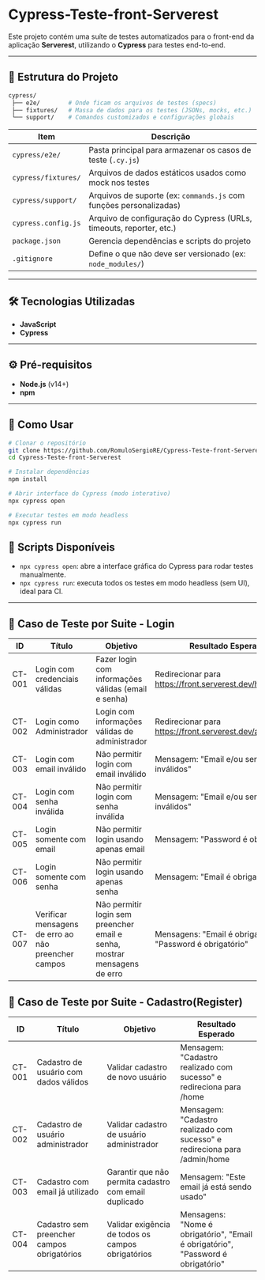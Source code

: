 # Cypress-Teste-front-Serverest

Este projeto contém uma suíte de testes automatizados para o front-end da aplicação **Serverest**, utilizando o **Cypress** para testes end-to-end.

---

## 📂 Estrutura do Projeto

```bash
cypress/
 ├── e2e/        # Onde ficam os arquivos de testes (specs)
 ├── fixtures/   # Massa de dados para os testes (JSONs, mocks, etc.)
 └── support/    # Comandos customizados e configurações globais
```

| Item                | Descrição                                                                 |
|---------------------|---------------------------------------------------------------------------|
| `cypress/e2e/`      | Pasta principal para armazenar os casos de teste (`.cy.js`)   |
| `cypress/fixtures/` | Arquivos de dados estáticos usados como mock nos testes                   |
| `cypress/support/`  | Arquivos de suporte (ex: `commands.js` com funções personalizadas)        |
| `cypress.config.js` | Arquivo de configuração do Cypress (URLs, timeouts, reporter, etc.)       |
| `package.json`      | Gerencia dependências e scripts do projeto                                |
| `.gitignore`        | Define o que não deve ser versionado (ex: `node_modules/`)                |

---

## 🛠️ Tecnologias Utilizadas

- **JavaScript**
- **Cypress**

---

## ⚙️ Pré-requisitos

- **Node.js** (v14+)
- **npm**

---

## 🚀 Como Usar

```bash
# Clonar o repositório
git clone https://github.com/RomuloSergioRE/Cypress-Teste-front-Serverest.git
cd Cypress-Teste-front-Serverest

# Instalar dependências
npm install

# Abrir interface do Cypress (modo interativo)
npx cypress open

# Executar testes em modo headless
npx cypress run
```

## 📜 Scripts Disponíveis

- `npx cypress open`: abre a interface gráfica do Cypress para rodar testes manualmente.  
- `npx cypress run`: executa todos os testes em modo headless (sem UI), ideal para CI.  

---

## 🧪 Caso de Teste por Suite - Login

| ID     | Título                                     | Objetivo                                                                | Resultado Esperado                                           |
|--------|--------------------------------------------|-------------------------------------------------------------------------|-------------------------------------------------------------|
| CT-001 | Login com credenciais válidas              | Fazer login com informações válidas (email e senha)                     | Redirecionar para https://front.serverest.dev/home        |
| CT-002 | Login como Administrador                   | Login com informações válidas de administrador                          | Redirecionar para https://front.serverest.dev/admin/home  |
| CT-003 | Login com email inválido                   | Não permitir login com email inválido                                   | Mensagem: "Email e/ou senha inválidos"                      |
| CT-004 | Login com senha inválida                   | Não permitir login com senha inválida                                   | Mensagem: "Email e/ou senha inválidos"                      |
| CT-005 | Login somente com email                    | Não permitir login usando apenas email                                  | Mensagem: "Password é obrigatório"                          |
| CT-006 | Login somente com senha                    | Não permitir login usando apenas senha                                  | Mensagem: "Email é obrigatório"                             |
| CT-007 | Verificar mensagens de erro ao não preencher campos | Não permitir login sem preencher email e senha, mostrar mensagens de erro | Mensagens: "Email é obrigatório" e "Password é obrigatório" |


## 🧪 Caso de Teste por Suite - Cadastro(Register)

| ID     | Título                               | Objetivo                                                        | Resultado Esperado                                                        |
|--------|--------------------------------------|-----------------------------------------------------------------|---------------------------------------------------------------------------|
| CT-001 | Cadastro de usuário com dados válidos| Validar cadastro de novo usuário                                | Mensagem: "Cadastro realizado com sucesso" e redireciona para /home     |
| CT-002 | Cadastro de usuário administrador    | Validar cadastro de usuário administrador                       | Mensagem: "Cadastro realizado com sucesso" e redireciona para /admin/home|
| CT-003 | Cadastro com email já utilizado      | Garantir que não permita cadastro com email duplicado           | Mensagem: "Este email já está sendo usado"                                |
| CT-004 | Cadastro sem preencher campos obrigatórios | Validar exigência de todos os campos obrigatórios               | Mensagens: "Nome é obrigatório", "Email é obrigatório", "Password é obrigatório" |                                                |

